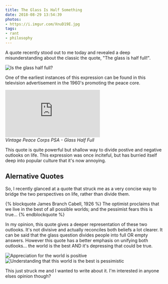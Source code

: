 ```yaml
---
title: The Glass Is Half Something
date: 2018-08-29 13:54:39
photos: 
- https://i.imgur.com/XnuD19E.jpg
tags: 
- rant
- philosophy
---
```


A quote recently stood out to me today and revealed a deep misunderstanding about the classic the quote, "The glass is half full!".

<img src="/images/code2flow_7deb3.svg" alt="Is the  glass half full?" class="img-med"/>

<!-- more -->

One of the earliest instances of this expression can be found in this television advertisement in the 1960's promoting the peace core.

<div class='embed-block'>
<div class='embed-container'>
  <iframe src='https://www.youtube.com/embed/2r05ATB7QwA' frameborder='0' allowfullscreen></iframe>
</div>
<em>Vintage Peace Corps PSA - Glass Half Full</em>
</div>

This quote is quite powerful but shallow way to divide postive and negative outlooks on life. This expression was once inciteful, but has burried itself deep into popular culture that it's now annoying.

## Alernative Quotes

So, I recently glanced at a quote that struck me as a very concise way to bridge the two perspectives on life, rather than divide them.

{% blockquote James Branch Cabell, 1926 %}
The optimist proclaims that we live in the best of all possible worlds; and the pessimist fears this is true...
{% endblockquote %}

In my opinion, this quote gives a deeper representation of these two outlooks. It's not divisive and actually reconciles both beliefs a lot clearer. It can be said that the glass question divides people into full OR empty answers. However this quote has a better emphasis on unifying both outlooks... the world is the best AND it's depressing that could be true.

<!-- 
So;
if(The glass is half full?)
  Positive
  *Good to have more*;
else
  Pessimistic;
  *Bad to have less*;
End;

So;
if (Is this world the
**best** possible world?)
  Positve
  *This world's great*;
else
  Pessimistic
  *This world's terrible*;

So;
if (Is this world the
**best** possible world?)
  Pessimistic
  *Yes, unfortunately*;
else
  Positve
  *No, we can be better!*;

 -->

<img src="/images/code2flow_b2ff4.svg" alt="Appreciation for the world is positive" class="img-med"/>

<img src="/images/code2flow_845e1.svg" alt="Understanding that this world is the best is pessimistic" class="img-med"/>

This just struck me and I wanted to write about it. I'm interested in anyone elses opinion though?